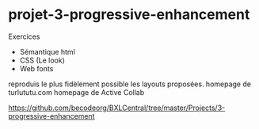 # projet-3-progressive-enhancement


Exercices
- Sémantique html
- CSS (Le look)
- Web fonts

reproduis le plus fidèlement possible les layouts proposées.
homepage de turlututu.com
homepage de Active Collab

https://github.com/becodeorg/BXLCentral/tree/master/Projects/3-progressive-enhancement
